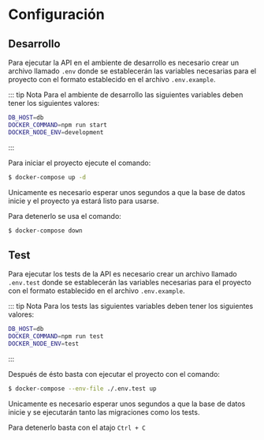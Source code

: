 # Configuración

## Desarrollo

Para ejecutar la API en el ambiente de desarrollo es necesario crear un archivo llamado `.env` donde se establecerán las variables necesarias para el proyecto con el formato establecido en el archivo `.env.example`.

::: tip Nota
Para el ambiente de desarrollo las siguientes variables deben tener los siguientes valores:

```bash
DB_HOST=db
DOCKER_COMMAND=npm run start
DOCKER_NODE_ENV=development
```
:::

Para iniciar el proyecto ejecute el comando:

```sh
$ docker-compose up -d 
```

Unicamente es necesario esperar unos segundos a que la base de datos inicie y el proyecto ya estará listo para usarse.

Para detenerlo se usa el comando:

```sh
$ docker-compose down
```

## Test

Para ejecutar los tests de la API es necesario crear un archivo llamado `.env.test` donde se establecerán las variables necesarias para el proyecto con el formato establecido en el archivo `.env.example`.

::: tip Nota
Para los tests las siguientes variables deben tener los siguientes valores:

```bash
DB_HOST=db
DOCKER_COMMAND=npm run test
DOCKER_NODE_ENV=test
```
:::

Después de ésto basta con ejecutar el proyecto con el comando:

```sh
$ docker-compose --env-file ./.env.test up
```

Unicamente es necesario esperar unos segundos a que la base de datos inicie y se ejecutarán tanto las migraciones como los tests.

Para detenerlo basta con el atajo `Ctrl + C`